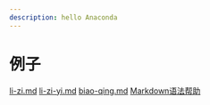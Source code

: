 ```yaml
---
description: hello Anaconda
---
```


# 例子

[li-zi.md](li-zi.md "mention")
[li-zi-yi.md](li-zi-yi.md "mention")
[biao-qing.md](biao-qing.md "mention")
[Markdown语法帮助](li-zi/Markdown-yu-fa-bang-zhu.md "mention")
